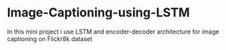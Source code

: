 # Image-Captioning-using-LSTM
In this mini project i use LSTM and encoder-decoder architecture for image captioning on Flickr8k dataset
